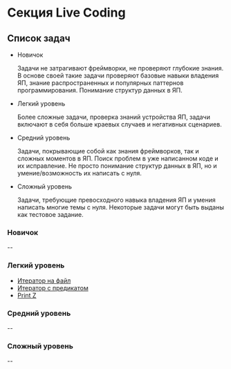 # Секция Live Coding

## Список задач

* Новичок

    Задачи не затрагивают фреймворки, не проверяют глубокие знания. В основе своей такие задачи проверяют базовые навыки владения ЯП, знание распространенных и популярных паттернов программирования. Понимание структур данных в ЯП.

* Легкий уровень

    Более сложные задачи, проверка знаний устройства ЯП, задачи включают в себя больше краевых случаев и негативных сценариев.

* Средний уровень

    Задачи, покрывающие собой как знания фреймворков, так и сложных моментов в ЯП. Поиск проблем в уже написанном коде и их исправление. Не просто понимание структур данных в ЯП, но и умение/возможность их написать с нуля.

* Сложный уровень

    Задачи, требующие превосходного навыка владения ЯП и умения написать многие темы с нуля. Некоторые задачи могут быть выданы как тестовое задание.

### Новичок

--

### Легкий уровень

* [Итератор на файл](./easy/iterator_file.md)
* [Итератор с предикатом](./easy/iterator_with_predicate.md)
* [Print Z](./easy/print_z.md)

### Средний уровень

--

### Сложный уровень

--
